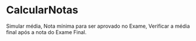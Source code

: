 # CalcularNotas
Simular média, Nota mínima para ser aprovado no Exame, Verificar a média final após a nota do Exame Final.
